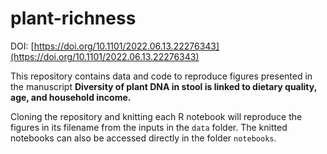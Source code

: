 # plant-richness

DOI: [https://doi.org/10.1101/2022.06.13.22276343](https://doi.org/10.1101/2022.06.13.22276343)

This repository contains data and code to reproduce figures presented in the manuscript **Diversity of plant DNA in stool is linked to dietary quality, age, and household income.**

Cloning the repository and knitting each R notebook will reproduce the figures in its filename from the inputs in the `data` folder.  The knitted notebooks can also be accessed directly in the folder `notebooks`.
